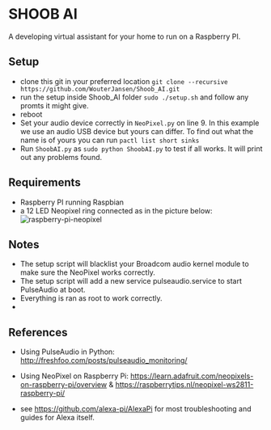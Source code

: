 # SHOOB AI
A developing virtual assistant for your home to run on a Raspberry PI. 

## Setup
* clone this git in your preferred location ```git clone --recursive https://github.com/WouterJansen/Shoob_AI.git```
* run the setup inside Shoob_AI folder ```sudo ./setup.sh``` and follow any promts it might give.
* reboot
* Set your audio device correctly in ```NeoPixel.py``` on line 9. In this example we use an audio USB device but yours can differ. To find out what the name is of yours you can run ```pactl list short sinks```
* Run ```ShoobAI.py``` as ```sudo python ShoobAI.py``` to test if all works. It will print out any problems found.

## Requirements
* Raspberry PI running Raspbian
* a 12 LED Neopixel ring connected as in the picture below:
  ![raspberry-pi-neopixel]
  
  
## Notes
* The setup script will blacklist your Broadcom audio kernel module to make sure the NeoPixel works correctly.
* The setup script will add a new service pulseaudio.service to start PulseAudio at boot. 
* Everything is ran as root to work correctly.
* 


## References
* Using PulseAudio in Python: http://freshfoo.com/posts/pulseaudio_monitoring/
* Using NeoPixel on Raspberry Pi: https://learn.adafruit.com/neopixels-on-raspberry-pi/overview & https://raspberrytips.nl/neopixel-ws2811-raspberry-pi/
* see https://github.com/alexa-pi/AlexaPi for most troubleshooting and guides for Alexa itself.  
  
  [raspberry-pi-neopixel]: https://cdn.raspberrytips.nl/wp-content/uploads/2016/05/neopixel-raspberry-pi-led-ws281x-600x292.png "from  :https://raspberrytips.nl/neopixel-ws2811-raspberry-pi/"




